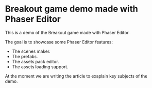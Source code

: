# Breakout game demo made with Phaser Editor


This is a demo of the Breakout game made with Phaser Editor.

The goal is to showcase some Phaser Editor features:

* The scenes maker.
* The prefabs.
* The assets pack editor.
* The assets loading support.

At the moment we are writing the article to exaplain key subjects of the demo.
